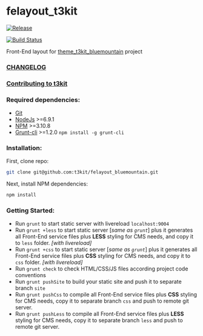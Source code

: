 # felayout_t3kit
[![Release](https://img.shields.io/github/release/t3kit/felayout_bluemountain.svg?style=flat-square)](https://github.com/t3kit/felayout_bluemountain/releases)

[![Build Status](https://travis-ci.org/t3kit/felayout_bluemountain.svg?branch=master)](https://travis-ci.org/t3kit/felayout_bluemountain)

Front-End layout for [theme_t3kit_bluemountain](https://github.com/t3kit/theme_t3kit_bluemountain) project

### [CHANGELOG](https://github.com/t3kit/felayout_bluemountain/blob/master/CHANGELOG.md)
### [Contributing to t3kit](https://github.com/t3kit/t3kit/blob/master/CONTRIBUTING.md)

### Required dependencies:

- [Git](https://git-scm.com/)
- [NodeJs](http://nodejs.org/) >=6.9.1
- [NPM](https://github.com/npm/npm) >=3.10.8
- [Grunt-cli](http://gruntjs.com/) >=1.2.0 `npm install -g grunt-cli`

### Installation:

First, clone repo:
```bash
git clone git@github.com:t3kit/felayout_bluemountain.git
```

Next, install NPM dependencies:

```bash
npm install
```

### Getting Started:

- Run `grunt` to start static server with livereload `localhost:9004`
- Run `grunt +less` to start static server [_same as `grunt`_] plus it generates all Front-End service files plus **LESS** styling for CMS needs, and copy it to `less` folder. _[with livereload]_
- Run `grunt +css` to start static server [_same as `grunt`_] plus it generates all Front-End service files plus **CSS** styling for CMS needs, and copy it to `css` folder. _[with livereload]_
- Run `grunt check` to check HTML/CSS/JS files according project code conventions
- Run `grunt pushSite` to build your static site and push it to separate branch `site`
- Run `grunt pushCss` to compile all Front-End service files plus **CSS** styling for CMS needs, copy it to separate branch `css` and push to remote git server.
- Run `grunt pushLess` to compile all Front-End service files plus **LESS** styling for CMS needs, copy it to separate branch `less` and push to remote git server.

